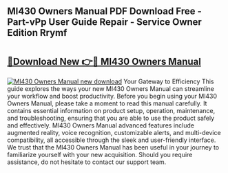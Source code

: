 ## Ml430 Owners Manual PDF Download Free - Part-vPp User Guide Repair - Service Owner Edition Rrymf

# <h2><a href="http://bc83425.oget.top/?id=Ml430+Owners+Manual">🔗Download New 👉🔴 Ml430 Owners Manual</a></h2>

[![Ml430 Owners Manual new download](https://i.imgur.com/5g1atiW.png)](http://bc83425.oget.top/?id=Ml430+Owners+Manual)
Your Gateway to Efficiency This guide explores the ways your new Ml430 Owners Manual can streamline your workflow and boost productivity. Before you begin using your Ml430 Owners Manual, please take a moment to read this manual carefully. It contains essential information on product setup, operation, maintenance, and troubleshooting, ensuring that you are able to use the product safely and effectively. Ml430 Owners Manual advanced features include augmented reality, voice recognition, customizable alerts, and multi-device compatibility, all accessible through the sleek and user-friendly interface. We trust that the Ml430 Owners Manual has been useful in your journey to familiarize yourself with your new acquisition. Should you require assistance, do not hesitate to contact our support team.
